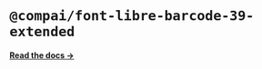 # `@compai/font-libre-barcode-39-extended`

[**Read the docs &rarr;**](https://components.ai/docs/typefaces/libre-barcode-39-extended)
